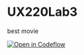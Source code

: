 # UX220Lab3
best movie

[![Open in Codeflow](https://developer.stackblitz.com/img/open_in_codeflow.svg)](https:///pr.new/kunal1118/UX220Lab3)
